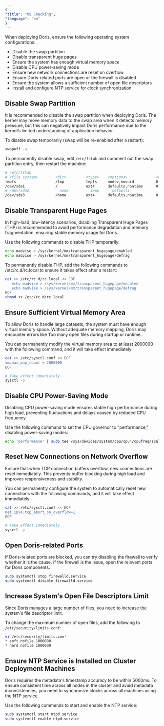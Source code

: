 ```yaml
---
{
"title": "OS Checking",
"language": "en"
}
---
```


<!--
Licensed to the Apache Software Foundation (ASF) under one
or more contributor license agreements.  See the NOTICE file
distributed with this work for additional information
regarding copyright ownership.  The ASF licenses this file
to you under the Apache License, Version 2.0 (the
"License"); you may not use this file except in compliance
with the License.  You may obtain a copy of the License at

  http://www.apache.org/licenses/LICENSE-2.0

Unless required by applicable law or agreed to in writing,
software distributed under the License is distributed on an
"AS IS" BASIS, WITHOUT WARRANTIES OR CONDITIONS OF ANY
KIND, either express or implied.  See the License for the
specific language governing permissions and limitations
under the License.
-->

When deploying Doris, ensure the following operating system configurations:

- Disable the swap partition
- Disable transparent huge pages
- Ensure the system has enough virtual memory space
- Disable CPU power-saving mode
- Ensure new network connections are reset on overflow
- Ensure Doris-related ports are open or the firewall is disabled
- Ensure the system allows a sufficient number of open file descriptors
- Install and configure NTP service for clock synchronization

## Disable Swap Partition

It is recommended to disable the swap partition when deploying Doris. The kernel may move memory data to the swap area when it detects memory pressure, but this can negatively impact Doris performance due to the kernel’s limited understanding of application behavior.

To disable swap temporarily (swap will be re-enabled after a restart):

```bash
swapoff -a
```

To permanently disable swap, edit `/etc/fstab` and comment out the swap partition entry, then restart the machine:

```bash
# /etc/fstab
# <file system>        <dir>         <type>    <options>             <dump> <pass>
tmpfs                  /tmp          tmpfs     nodev,nosuid          0      0
/dev/sda1              /             ext4      defaults,noatime      0      1
# /dev/sda2              none          swap      defaults              0      0
/dev/sda3              /home         ext4      defaults,noatime      0      2
```

## Disable Transparent Huge Pages

In high-load, low-latency scenarios, disabling Transparent Huge Pages (THP) is recommended to avoid performance degradation and memory fragmentation, ensuring stable memory usage for Doris.

Use the following commands to disable THP temporarily:

```bash
echo madvise > /sys/kernel/mm/transparent_hugepage/enabled
echo madvise > /sys/kernel/mm/transparent_hugepage/defrag
```

To permanently disable THP, add the following commands to /etc/rc.d/rc.local to ensure it takes effect after a restart:

```bash
cat >> /etc/rc.d/rc.local << EOF
   echo madvise > /sys/kernel/mm/transparent_hugepage/enabled
   echo madvise > /sys/kernel/mm/transparent_hugepage/defrag
EOF
chmod +x /etc/rc.d/rc.local
```

## Ensure Sufficient Virtual Memory Area

To allow Doris to handle large datasets, the system must have enough virtual memory space. Without adequate memory mapping, Doris may encounter errors like Too many open files during startup or runtime.

You can permanently modify the virtual memory area to at least 2000000 with the following command, and it will take effect immediately:

```bash
cat >> /etc/sysctl.conf << EOF
vm.max_map_count = 2000000
EOF

# Take effect immediately
sysctl -p
```

## Disable CPU Power-Saving Mode

Disabling CPU power-saving mode ensures stable high performance during high load, preventing fluctuations and delays caused by reduced CPU frequency.

Use the following command to set the CPU governor to "performance," disabling power-saving modes:

```bash
echo 'performance' | sudo tee /sys/devices/system/cpu/cpu*/cpufreq/scaling_governor
```

## Reset New Connections on Network Overflow

Ensure that when TCP connection buffers overflow, new connections are reset immediately. This prevents buffer blocking during high load and improves responsiveness and stability.

You can permanently configure the system to automatically reset new connections with the following commands, and it will take effect immediately:

```bash
cat >> /etc/sysctl.conf << EOF
net.ipv4.tcp_abort_on_overflow=1
EOF

# Take effect immediately
sysctl -p
```

## Open Doris-related Ports
If Doris-related ports are blocked, you can try disabling the firewall to verify whether it is the cause. If the firewall is the issue, open the relevant ports for Doris components.

```bash
sudo systemctl stop firewalld.service
sudo systemctl disable firewalld.service
```

## Increase System's Open File Descriptors Limit

Since Doris manages a large number of files, you need to increase the system's file descriptor limit.

To change the maximum number of open files, add the following to `/etc/security/limits.conf`:

```bash
vi /etc/security/limits.conf 
* soft nofile 1000000
* hard nofile 1000000
```

## Ensure NTP Service is Installed on Cluster Deployment Machines

Doris requires the metadata's timestamp accuracy to be within 5000ms. To ensure consistent time across all nodes in the cluster and avoid metadata inconsistencies, you need to synchronize clocks across all machines using the NTP service.

Use the following commands to start and enable the NTP service:

```bash
sudo systemctl start ntpd.service
sudo systemctl enable ntpd.service
```
